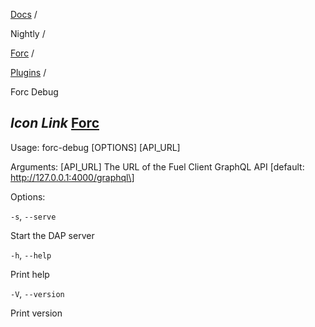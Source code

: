 [Docs](https://docs.fuel.network/) /

Nightly  /

[Forc](https://docs.fuel.network/docs/nightly/forc/) /

[Plugins](https://docs.fuel.network/docs/nightly/forc/plugins/) /

Forc Debug

## _Icon Link_ [Forc](https://docs.fuel.network/docs/nightly/forc/plugins/forc_debug/\#forc-debug)

Usage: forc-debug \[OPTIONS\] \[API\_URL\]

Arguments: \[API\_URL\] The URL of the Fuel Client GraphQL API \[default: http://127.0.0.1:4000/graphql\]

Options:

`-s`, `--serve`

Start the DAP server

`-h`, `--help`

Print help

`-V`, `--version`

Print version